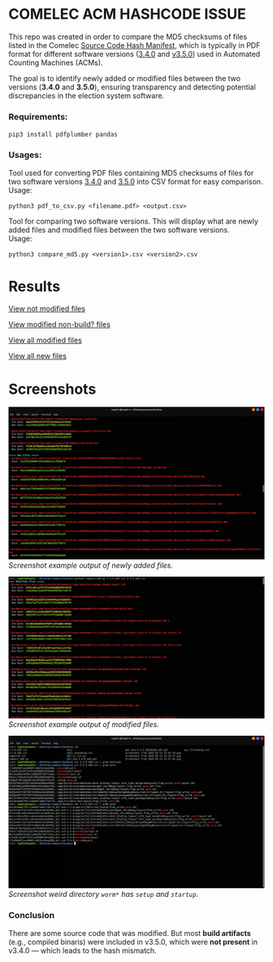 
# COMELEC ACM HASHCODE ISSUE

This repo was created in order to compare the MD5 checksums of files listed in the Comelec [Source Code Hash Manifest](https://comelec.gov.ph/?r=2025NLE%2FLocalSourceCodeReview%2FHashManifest_2025),
which is typically in PDF format for different software versions ([3.4.0](https://comelec.gov.ph/php-tpls-attachments/2025NLE/SCH/01312025_SourceHashes/phl-acm-3.4.0_md5.pdf) and [v3.5.0](https://comelec.gov.ph/php-tpls-attachments/2025NLE/SCH/phl-acm-3.5.0_20250328_md5.pdf)) used in Automated Counting Machines (ACMs).

The goal is to identify newly added or modified files between the two versions (**3.4.0** and **3.5.0**), ensuring transparency and detecting potential discrepancies in the election system software.


### Requirements:
```
pip3 install pdfplumber pandas
```

### Usages:
Tool used for converting PDF files containing MD5 checksums of files for two software versions [3.4.0](https://comelec.gov.ph/php-tpls-attachments/2025NLE/SCH/01312025_SourceHashes/phl-acm-3.4.0_md5.pdf) and [3.5.0](https://comelec.gov.ph/php-tpls-attachments/2025NLE/SCH/phl-acm-3.5.0_20250328_md5.pdf) into CSV format for easy comparison.  
Usage:
```
python3 pdf_to_csv.py <filename.pdf> <output.csv>
```

Tool for comparing two software versions. This will display what are newly added files and modified files between the two software versions.  
Usage:
```
python3 compare_md5.py <version1>.csv <version2>.csv
```

# Results
[View not modified files](https://raw.githubusercontent.com/7wp81x/COMELEC_ACM_HASHCODE/refs/heads/main/results/results_not_modified_files.txt)

[View modified non-build? files](https://raw.githubusercontent.com/7wp81x/COMELEC_ACM_HASHCODE/refs/heads/main/results/results_modified_src_files.txt)

[View all modified files](https://raw.githubusercontent.com/7wp81x/COMELEC_ACM_HASHCODE/refs/heads/main/results/results_all_modified_files.txt)

[View all new files](https://raw.githubusercontent.com/7wp81x/COMELEC_ACM_HASHCODE/refs/heads/main/results/results_all_new_files.txt)


# Screenshots

![New files demo](https://raw.githubusercontent.com/7wp81x/COMELEC_ACM_HASHCODE/refs/heads/main/Screenshots/Screenshot%20from%202025-05-13%2014-57-01.png)  
*Screenshot example output of newly added files.*

![Modified files](https://raw.githubusercontent.com/7wp81x/COMELEC_ACM_HASHCODE/refs/heads/main/Screenshots/Screenshot%20from%202025-05-13%2014-55-57.png)  
*Screenshot example output of modified files.*

![Weird file naming](https://raw.githubusercontent.com/7wp81x/COMELEC_ACM_HASHCODE/refs/heads/main/Screenshots/Screenshot%20from%202025-05-13%2014-58-15.png)  
*Screenshot weird directory `worm*` has `setup` and `startup`.*

### Conclusion
There are some source code that was modified. But most **build artifacts** (e.g., compiled binaris) were included in v3.5.0, which were **not present** in v3.4.0 — which leads to the hash mismatch.
